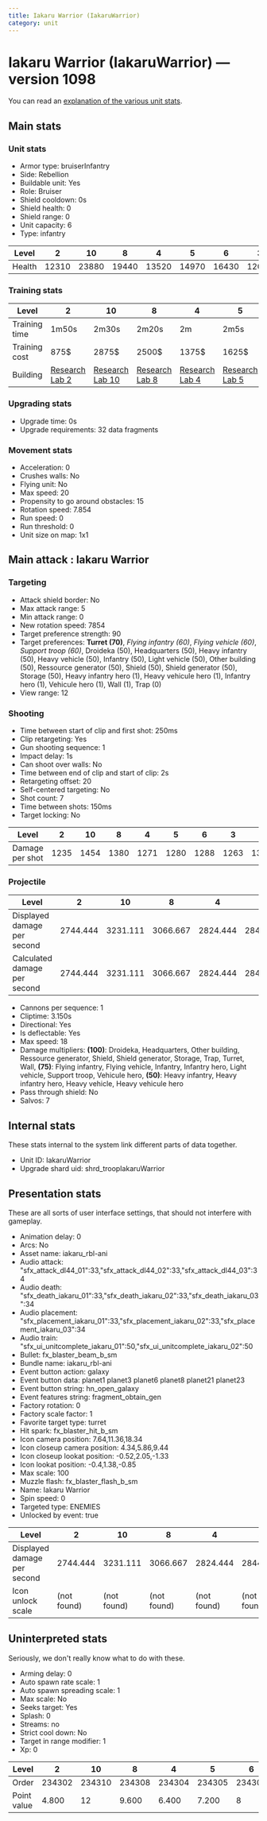 ```yaml
---
title: Iakaru Warrior (IakaruWarrior)
category: unit
---
```


# Iakaru Warrior (IakaruWarrior) — version 1098

You can read an [explanation  of the various unit stats](unitexplained.md).

## Main stats

### Unit stats

  * Armor type: bruiserInfantry
  * Side: Rebellion
  * Buildable unit: Yes
  * Role: Bruiser
  * Shield cooldown: 0s
  * Shield health: 0
  * Shield range: 0
  * Unit capacity: 6
  * Type: infantry

|Level |2    |10   |8    |4    |5    |6    |3    |7    |9    |1    |
|------|-----|-----|-----|-----|-----|-----|-----|-----|-----|-----|
|Health|12310|23880|19440|13520|14970|16430|12060|17950|20930|10570|


### Training stats

|Level        |2                                     |10                                     |8                                     |4                                     |5                                     |6                                     |3                                     |7                                     |9                                     |1                               |
|-------------|--------------------------------------|---------------------------------------|--------------------------------------|--------------------------------------|--------------------------------------|--------------------------------------|--------------------------------------|--------------------------------------|--------------------------------------|--------------------------------|
|Training time|1m50s                                 |2m30s                                  |2m20s                                 |2m                                    |2m5s                                  |2m10s                                 |1m55s                                 |2m15s                                 |2m25s                                 |1m45s                           |
|Training cost|875$                                  |2875$                                  |2500$                                 |1375$                                 |1625$                                 |1875$                                 |1125$                                 |2125$                                 |2625$                                 |625$                            |
|Building     |[Research Lab 2](rebelOffenseLab.html)|[Research Lab 10](rebelOffenseLab.html)|[Research Lab 8](rebelOffenseLab.html)|[Research Lab 4](rebelOffenseLab.html)|[Research Lab 5](rebelOffenseLab.html)|[Research Lab 6](rebelOffenseLab.html)|[Research Lab 3](rebelOffenseLab.html)|[Research Lab 7](rebelOffenseLab.html)|[Research Lab 9](rebelOffenseLab.html)|[Barracks 2](rebelBarracks.html)|


### Upgrading stats

  * Upgrade time: 0s
  * Upgrade requirements: 32 data fragments

### Movement stats

  * Acceleration: 0
  * Crushes walls: No
  * Flying unit: No
  * Max speed: 20
  * Propensity to go around obstacles: 15
  * Rotation speed: 7.854
  * Run speed: 0
  * Run threshold: 0
  * Unit size on map: 1x1

## Main attack : Iakaru Warrior

### Targeting

  * Attack shield border: No
  * Max attack range: 5
  * Min attack range: 0
  * New rotation speed: 7854
  * Target preference strength: 90
  * Target preferences: **Turret (70)**, _Flying infantry (60)_, _Flying vehicle (60)_, _Support troop (60)_, Droideka (50), Headquarters (50), Heavy infantry (50), Heavy vehicle (50), Infantry (50), Light vehicle (50), Other building (50), Ressource generator (50), Shield (50), Shield generator (50), Storage (50), Heavy infantry hero (1), Heavy vehicule hero (1), Infantry hero (1), Vehicule hero (1), Wall (1), Trap (0)
  * View range: 12

### Shooting

  * Time between start of clip and first shot: 250ms
  * Clip retargeting: Yes
  * Gun shooting sequence: 1
  * Impact delay: 1s
  * Can shoot over walls: No
  * Time between end of clip and start of clip: 2s
  * Retargeting offset: 20
  * Self-centered targeting: No
  * Shot count: 7
  * Time between shots: 150ms
  * Target locking: No

|Level          |2   |10  |8   |4   |5   |6   |3   |7   |9   |1   |
|---------------|----|----|----|----|----|----|----|----|----|----|
|Damage per shot|1235|1454|1380|1271|1280|1288|1263|1346|1413|1230|


### Projectile

|Level                       |2       |10      |8       |4       |5       |6       |3       |7       |9   |1       |
|----------------------------|--------|--------|--------|--------|--------|--------|--------|--------|----|--------|
|Displayed damage per second |2744.444|3231.111|3066.667|2824.444|2844.444|2862.222|2806.667|2991.111|3140|2733.333|
|Calculated damage per second|2744.444|3231.111|3066.667|2824.444|2844.444|2862.222|2806.667|2991.111|3140|2733.333|


  * Cannons per sequence: 1
  * Cliptime: 3.150s
  * Directional: Yes
  * Is deflectable: Yes
  * Max speed: 18
  * Damage multipliers: **(100)**: Droideka, Headquarters, Other building, Ressource generator, Shield, Shield generator, Storage, Trap, Turret, Wall, **(75)**: Flying infantry, Flying vehicle, Infantry, Infantry hero, Light vehicle, Support troop, Vehicule hero, **(50)**: Heavy infantry, Heavy infantry hero, Heavy vehicle, Heavy vehicule hero
  * Pass through shield: No
  * Salvos: 7

## Internal stats

These stats internal to the system link different parts of data together.

  * Unit ID: IakaruWarrior
  * Upgrade shard uid: shrd_troopIakaruWarrior

## Presentation stats

These are all sorts of user interface settings, that should not interfere with gameplay.

  * Animation delay: 0
  * Arcs: No
  * Asset name: iakaru_rbl-ani
  * Audio attack: "sfx_attack_dl44_01":33,"sfx_attack_dl44_02":33,"sfx_attack_dl44_03":34
  * Audio death: "sfx_death_iakaru_01":33,"sfx_death_iakaru_02":33,"sfx_death_iakaru_03":34
  * Audio placement: "sfx_placement_iakaru_01":33,"sfx_placement_iakaru_02":33,"sfx_placement_iakaru_03":34
  * Audio train: "sfx_ui_unitcomplete_iakaru_01":50,"sfx_ui_unitcomplete_iakaru_02":50
  * Bullet: fx_blaster_beam_b_sm
  * Bundle name: iakaru_rbl-ani
  * Event button action: galaxy
  * Event button data: planet1 planet3 planet6 planet8 planet21 planet23
  * Event button string: hn_open_galaxy
  * Event features string: fragment_obtain_gen
  * Factory rotation: 0
  * Factory scale factor: 1
  * Favorite target type: turret
  * Hit spark: fx_blaster_hit_b_sm
  * Icon camera position: 7.64,11.36,18.34
  * Icon closeup camera position: 4.34,5.86,9.44
  * Icon closeup lookat position: -0.52,2.05,-1.33
  * Icon lookat position: -0.4,1.38,-0.85
  * Max scale: 100
  * Muzzle flash: fx_blaster_flash_b_sm
  * Name: Iakaru Warrior
  * Spin speed: 0
  * Targeted type: ENEMIES
  * Unlocked by event: true

|Level                      |2          |10         |8          |4          |5          |6          |3          |7          |9          |1          |
|---------------------------|-----------|-----------|-----------|-----------|-----------|-----------|-----------|-----------|-----------|-----------|
|Displayed damage per second|2744.444   |3231.111   |3066.667   |2824.444   |2844.444   |2862.222   |2806.667   |2991.111   |3140       |2733.333   |
|Icon unlock scale          |(not found)|(not found)|(not found)|(not found)|(not found)|(not found)|(not found)|(not found)|(not found)|1.2,1.2,1.2|


## Uninterpreted stats

Seriously, we don't really know what to do with these.

  * Arming delay: 0
  * Auto spawn rate scale: 1
  * Auto spawn spreading scale: 1
  * Max scale: No
  * Seeks target: Yes
  * Splash: 0
  * Streams: no
  * Strict cool down: No
  * Target in range modifier: 1
  * Xp: 0

|Level      |2     |10    |8     |4     |5     |6     |3     |7     |9     |1     |
|-----------|------|------|------|------|------|------|------|------|------|------|
|Order      |234302|234310|234308|234304|234305|234306|234303|234307|234309|234301|
|Point value|4.800 |12    |9.600 |6.400 |7.200 |8     |5.600 |8.800 |10.400|4     |


